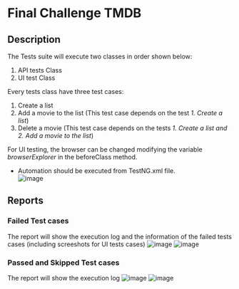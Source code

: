 # Final Challenge TMDB

## Description

The Tests suite will execute two classes in order shown below:
  1. API tests Class
  2. UI test Class

Every tests class have three test cases:
  1. Create a list
  2. Add a movie to the list (This test case depends on the test *1. Create a list*)
  3. Delete a movie (This test case depends on the tests *1. Create a list and 2. Add a movie to the list*)

For UI testing, the browser can be changed modifying the variable *browserExplorer* in the beforeClass method.

* Automation should be executed from TestNG.xml file.  
![image](https://user-images.githubusercontent.com/71049324/169721342-f8801b5e-3579-4023-8a70-c4c067b9d185.png)

## Reports
### Failed Test cases
The report will show the execution log and the information of the failed tests cases (including screeshots for UI tests cases)
![image](https://user-images.githubusercontent.com/71049324/169721887-f370e7a9-13fa-4110-8f20-d62518de3f26.png)
![image](https://user-images.githubusercontent.com/71049324/169721957-ad93ad42-9e15-428b-aeab-05f6a00a19c7.png)

### Passed and Skipped Test cases
The report will show the execution log
![image](https://user-images.githubusercontent.com/71049324/169722034-9b720237-82c5-4e61-85c5-3a246cd8f589.png)
![image](https://user-images.githubusercontent.com/71049324/169722056-8ad52ebc-4de0-450a-98a5-709a075a0aa5.png)
